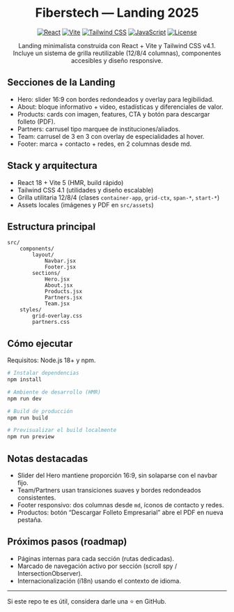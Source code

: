 <div align="center">

# Fiberstech — Landing 2025

[![React](https://img.shields.io/badge/React-18-61DAFB?logo=react&logoColor=061e26)](https://react.dev)
[![Vite](https://img.shields.io/badge/Vite-5-646CFF?logo=vite&logoColor=fff)](https://vitejs.dev)
[![Tailwind CSS](https://img.shields.io/badge/Tailwind_CSS-4.1-38B2AC?logo=tailwindcss&logoColor=white)](https://tailwindcss.com)
[![JavaScript](https://img.shields.io/badge/JavaScript-ES2023-F7DF1E?logo=javascript&logoColor=000)](https://developer.mozilla.org/en-US/docs/Web/JavaScript)
[![License](https://img.shields.io/badge/Code_Style-Prettier-ff69b4?logo=prettier&logoColor=white)](https://prettier.io)

Landing minimalista construida con React + Vite y Tailwind CSS v4.1. Incluye un sistema de grilla reutilizable (12/8/4 columnas), componentes accesibles y diseño responsive.

</div>

## Secciones de la Landing

- Hero: slider 16:9 con bordes redondeados y overlay para legibilidad.
- About: bloque informativo + video, estadísticas y diferenciales de valor.
- Products: cards con imagen, features, CTA y botón para descargar folleto (PDF).
- Partners: carrusel tipo marquee de instituciones/aliados.
- Team: carrusel de 3 en 3 con overlay de especialidades al hover.
- Footer: marca + contacto + redes, en 2 columnas desde md.

## Stack y arquitectura

- React 18 + Vite 5 (HMR, build rápido)
- Tailwind CSS 4.1 (utilidades y diseño escalable)
- Grilla utilitaria 12/8/4 (clases `container-app`, `grid-ctx`, `span-*`, `start-*`)
- Assets locales (imágenes y PDF en `src/assets`)

## Estructura principal

```
src/
	components/
		layout/
			Navbar.jsx
			Footer.jsx
		sections/
			Hero.jsx
			About.jsx
			Products.jsx
			Partners.jsx
			Team.jsx
	styles/
		grid-overlay.css
		partners.css
```

## Cómo ejecutar

Requisitos: Node.js 18+ y npm.

```powershell
# Instalar dependencias
npm install

# Ambiente de desarrollo (HMR)
npm run dev

# Build de producción
npm run build

# Previsualizar el build localmente
npm run preview
```

## Notas destacadas

- Slider del Hero mantiene proporción 16:9, sin solaparse con el navbar fijo.
- Team/Partners usan transiciones suaves y bordes redondeados consistentes.
- Footer responsivo: dos columnas desde `md`, íconos de contacto y redes.
- Productos: botón “Descargar Folleto Empresarial” abre el PDF en nueva pestaña.

## Próximos pasos (roadmap)

- Páginas internas para cada sección (rutas dedicadas).
- Marcado de navegación activo por sección (scroll spy / IntersectionObserver).
- Internacionalización (i18n) usando el contexto de idioma.

---

Si este repo te es útil, considera darle una ⭐ en GitHub.
